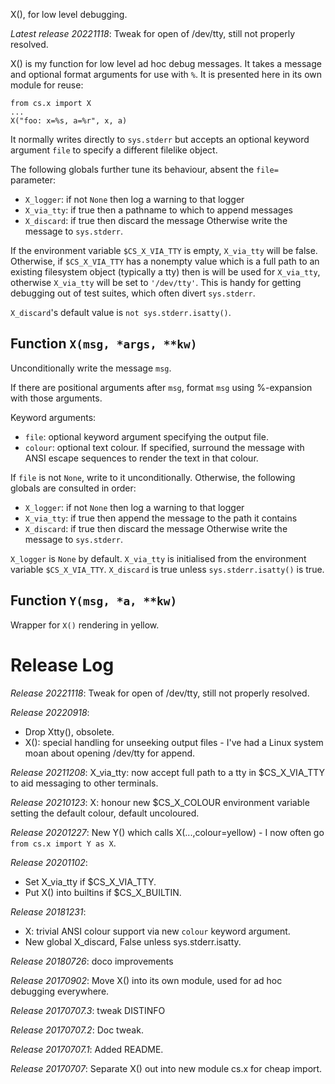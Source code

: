 X(), for low level debugging.

*Latest release 20221118*:
Tweak for open of /dev/tty, still not properly resolved.

X() is my function for low level ad hoc debug messages.
It takes a message and optional format arguments for use with `%`.
It is presented here in its own module for reuse:

    from cs.x import X
    ...
    X("foo: x=%s, a=%r", x, a)

It normally writes directly to `sys.stderr` but accepts an optional
keyword argument `file` to specify a different filelike object.

The following globals further tune its behaviour,
absent the `file=` parameter:
* `X_logger`: if not `None` then log a warning to that logger
* `X_via_tty`: if true then a pathname to which to append messages
* `X_discard`: if true then discard the message
Otherwise write the message to `sys.stderr`.

If the environment variable `$CS_X_VIA_TTY` is empty,
`X_via_tty` will be false.
Otherwise,
if `$CS_X_VIA_TTY` has a nonempty value which is a full path
to an existing filesystem object (typically a tty)
then is will be used for `X_via_tty`,
otherwise `X_via_tty` will be set to `'/dev/tty'`.
This is handy for getting debugging out of test suites,
which often divert `sys.stderr`.

`X_discard`'s default value is `not sys.stderr.isatty()`.

## Function `X(msg, *args, **kw)`

Unconditionally write the message `msg`.

If there are positional arguments after `msg`,
format `msg` using %-expansion with those arguments.

Keyword arguments:
* `file`: optional keyword argument specifying the output file.
* `colour`: optional text colour.
  If specified, surround the message with ANSI escape sequences
  to render the text in that colour.

If `file` is not `None`, write to it unconditionally.
Otherwise, the following globals are consulted in order:
* `X_logger`: if not `None` then log a warning to that logger
* `X_via_tty`: if true then append the message to the path it contains
* `X_discard`: if true then discard the message
Otherwise write the message to `sys.stderr`.

`X_logger` is `None` by default.
`X_via_tty` is initialised from the environment variable `$CS_X_VIA_TTY`.
`X_discard` is true unless `sys.stderr.isatty()` is true.

## Function `Y(msg, *a, **kw)`

Wrapper for `X()` rendering in yellow.

# Release Log



*Release 20221118*:
Tweak for open of /dev/tty, still not properly resolved.

*Release 20220918*:
* Drop Xtty(), obsolete.
* X(): special handling for unseeking output files - I've had a Linux system moan about opening /dev/tty for append.

*Release 20211208*:
X_via_tty: now accept full path to a tty in $CS_X_VIA_TTY to aid messaging to other terminals.

*Release 20210123*:
X: honour new $CS_X_COLOUR environment variable setting the default colour, default uncoloured.

*Release 20201227*:
New Y() which calls X(...,colour=yellow) - I now often go `from cs.x import Y as X`.

*Release 20201102*:
* Set X_via_tty if $CS_X_VIA_TTY.
* Put X() into builtins if $CS_X_BUILTIN.

*Release 20181231*:
* X: trivial ANSI colour support via new `colour` keyword argument.
* New global X_discard, False unless sys.stderr.isatty.

*Release 20180726*:
doco improvements

*Release 20170902*:
Move X() into its own module, used for ad hoc debugging everywhere.

*Release 20170707.3*:
tweak DISTINFO

*Release 20170707.2*:
Doc tweak.

*Release 20170707.1*:
Added README.

*Release 20170707*:
Separate X() out into new module cs.x for cheap import.
